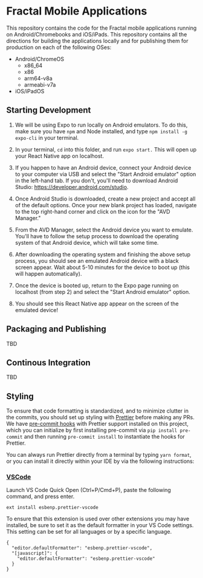 # Fractal Mobile Applications

This repository contains the code for the Fractal mobile applications running on Android/Chromebooks and iOS/iPads. This repository contains all the directions for building the applications locally and for publishing them for production on each of the following OSes:

- Android/ChromeOS
    - x86_64
    - x86
    - arm64-v8a
    - armeabi-v7a
- iOS/iPadOS

## Starting Development

1. We will be using Expo to run locally on Android emulators. To do this, make sure you have `npm` and Node installed, and type `npm install -g expo-cli` in your terminal.

2. In your terminal, `cd` into this folder, and run `expo start.` This will open up your React Native app on localhost.

3. If you happen to have an Android device, connect your Android device to your computer via USB and select the "Start Android emulator" option in the left-hand tab. If you don't, you'll need to download Android Studio: https://developer.android.com/studio.

4. Once Android Studio is downloaded, create a new project and accept all of the default options. Once your new blank project has loaded, navigate to the top right-hand corner and click on the icon for the "AVD Manager."

5. From the AVD Manager, select the Android device you want to emulate. You'll have to follow the setup process to download the operating system of that Android device, which will take some time. 

6. After downloading the operating system and finishing the above setup process, you should see an emulated Android device with a black screen appear. Wait about 5-10 minutes for the device to boot up (this will happen automatically).

7. Once the device is booted up, return to the Expo page running on localhost (from step 2) and select the "Start Android emulator" option.

8. You should see this React Native app appear on the screen of the emulated device!

## Packaging and Publishing

TBD

## Continous Integration

TBD

## Styling

To ensure that code formatting is standardized, and to minimize clutter in the commits, you should set up styling with [Prettier](https://prettier.io/) before making any PRs. We have [pre-commit hooks](https://pre-commit.com/) with Prettier support installed on this project, which you can initialize by first installing pre-commit via `pip install pre-commit` and then running `pre-commit install` to instantiate the hooks for Prettier.

You can always run Prettier directly from a terminal by typing `yarn format`, or you can install it directly within your IDE by via the following instructions:

### [VSCode](https://marketplace.visualstudio.com/items?itemName=esbenp.prettier-vscode)

Launch VS Code Quick Open (Ctrl+P/Cmd+P), paste the following command, and press enter.

```
ext install esbenp.prettier-vscode
```

To ensure that this extension is used over other extensions you may have installed, be sure to set it as the default formatter in your VS Code settings. This setting can be set for all languages or by a specific language.

```
{
  "editor.defaultFormatter": "esbenp.prettier-vscode",
  "[javascript]": {
    "editor.defaultFormatter": "esbenp.prettier-vscode"
  }
}
```

